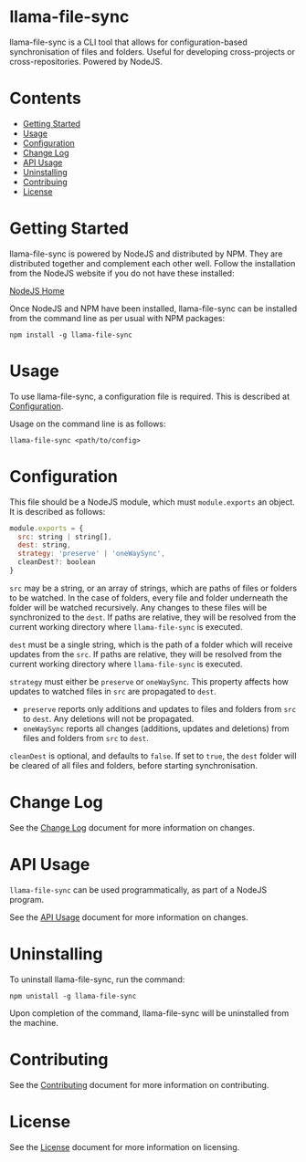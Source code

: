 # llama-file-sync
llama-file-sync is a CLI tool that allows for configuration-based synchronisation of files and folders. Useful for developing cross-projects or cross-repositories. Powered by NodeJS. 

# Contents

- [Getting Started](#getting-started)
- [Usage](#usage)
- [Configuration](#configuration)
- [Change Log](#change-log)
- [API Usage](#api-usage)
- [Uninstalling](#uninstalling)
- [Contribuing](#contributing)
- [License](#license)

# Getting Started
llama-file-sync is powered by NodeJS and distributed by NPM. They are distributed together and complement each other well.
Follow the installation from the NodeJS website if you do not have these installed:

[NodeJS Home](https://nodejs.org/en/)

Once NodeJS and NPM have been installed, llama-file-sync can be installed from the command line as per usual with NPM packages:

`npm install -g llama-file-sync`

# Usage
To use llama-file-sync, a configuration file is required. This is described at [Configuration](#configuration).

Usage on the command line is as follows:

`llama-file-sync <path/to/config>`

# Configuration
This file should be a NodeJS module, which must `module.exports` an object. It is described as follows:

```javascript
module.exports = {
  src: string | string[],
  dest: string,
  strategy: 'preserve' | 'oneWaySync',
  cleanDest?: boolean
}
```

`src` may be a string, or an array of strings, which are paths of files or folders to be watched. In the case of folders, every file and folder underneath the folder will be watched recursively. Any changes to these files will be synchronized to the `dest`. If paths are relative, they will be resolved from the current working directory where `llama-file-sync` is executed.

`dest` must be a single string, which is the path of a folder which will receive updates from the `src`. If paths are relative, they will be resolved from the current working directory where `llama-file-sync` is executed.

`strategy` must either be `preserve` or `oneWaySync`. This property affects how updates to watched files in `src` are propagated to `dest`.

- `preserve` reports only additions and updates to files and folders from `src` to `dest`. Any deletions will not be propagated.
- `oneWaySync` reports all changes (additions, updates and deletions) from files and folders from `src` to `dest`.

`cleanDest` is optional, and defaults to `false`. If set to `true`, the `dest` folder will be cleared of all files and folders, before starting synchronisation.

# Change Log
See the [Change Log](../master/CHANGELOG.md) document for more information on changes.

# API Usage
`llama-file-sync` can be used programmatically, as part of a NodeJS program.

See the [API Usage](../master/API.md) document for more information on changes.

# Uninstalling
To uninstall llama-file-sync, run the command:

`npm unistall -g llama-file-sync`

Upon completion of the command, llama-file-sync will be uninstalled from the machine.

# Contributing
See the [Contributing](../master/CONTRIBUTING.md) document for more information on contributing.

# License
See the [License](../master/LICENSE) document for more information on licensing.
